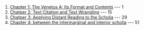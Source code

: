 1. [Chapter 1: The Venetus A: Its Format and Contents](https://github.com/cjschu17/Thesis2016-2017/blob/master/ThesisWriting/Chapter1.md) --- 1
2. [Chatper 2: Text Citation and Text Wrangling](https://github.com/cjschu17/Thesis2016-2017/blob/master/ThesisWriting/Chapter2.md) --- 15
3. [Chatper 3: Applying Distant Reading to the Scholia](https://github.com/cjschu17/Thesis2016-2017/blob/master/ThesisWriting/Chapter3.md) --- 29
4. [Chapter 4: between the intermarginal and interior scholia](https://github.com/cjschu17/Thesis2016-2017/blob/master/ThesisWriting/Chapter4.md) --- 51
